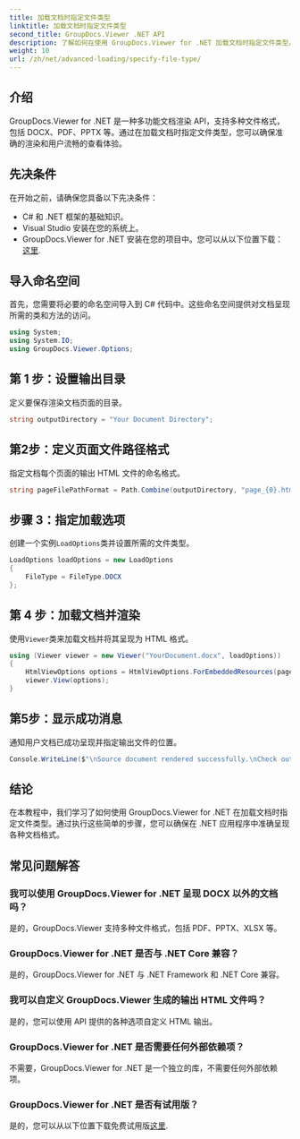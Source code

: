```yaml
---
title: 加载文档时指定文件类型
linktitle: 加载文档时指定文件类型
second_title: GroupDocs.Viewer .NET API
description: 了解如何在使用 GroupDocs.Viewer for .NET 加载文档时指定文件类型。在 .NET 应用程序中准确呈现各种格式。
weight: 10
url: /zh/net/advanced-loading/specify-file-type/
---
```

## 介绍
GroupDocs.Viewer for .NET 是一种多功能文档渲染 API，支持多种文件格式，包括 DOCX、PDF、PPTX 等。通过在加载文档时指定文件类型，您可以确保准确的渲染和用户流畅的查看体验。
## 先决条件
在开始之前，请确保您具备以下先决条件：
- C# 和 .NET 框架的基础知识。
- Visual Studio 安装在您的系统上。
- GroupDocs.Viewer for .NET 安装在您的项目中。您可以从以下位置下载：[这里](https://releases.groupdocs.com/viewer/net/).
##
## 导入命名空间
首先，您需要将必要的命名空间导入到 C# 代码中。这些命名空间提供对文档呈现所需的类和方法的访问。
```csharp
using System;
using System.IO;
using GroupDocs.Viewer.Options;
```
## 第 1 步：设置输出目录
定义要保存渲染文档页面的目录。
```csharp
string outputDirectory = "Your Document Directory";
```
## 第2步：定义页面文件路径格式
指定文档每个页面的输出 HTML 文件的命名格式。
```csharp
string pageFilePathFormat = Path.Combine(outputDirectory, "page_{0}.html");
```
## 步骤 3：指定加载选项
创建一个实例`LoadOptions`类并设置所需的文件类型。
```csharp
LoadOptions loadOptions = new LoadOptions
{
    FileType = FileType.DOCX
};
```
## 第 4 步：加载文档并渲染
使用`Viewer`类来加载文档并将其呈现为 HTML 格式。
```csharp
using (Viewer viewer = new Viewer("YourDocument.docx", loadOptions))
{
    HtmlViewOptions options = HtmlViewOptions.ForEmbeddedResources(pageFilePathFormat);
    viewer.View(options);
}
```
## 第5步：显示成功消息
通知用户文档已成功呈现并指定输出文件的位置。
```csharp
Console.WriteLine($"\nSource document rendered successfully.\nCheck output in {outputDirectory}.");
```

## 结论
在本教程中，我们学习了如何使用 GroupDocs.Viewer for .NET 在加载文档时指定文件类型。通过执行这些简单的步骤，您可以确保在 .NET 应用程序中准确呈现各种文档格式。
## 常见问题解答
### 我可以使用 GroupDocs.Viewer for .NET 呈现 DOCX 以外的文档吗？
是的，GroupDocs.Viewer 支持多种文件格式，包括 PDF、PPTX、XLSX 等。
### GroupDocs.Viewer for .NET 是否与 .NET Core 兼容？
是的，GroupDocs.Viewer for .NET 与 .NET Framework 和 .NET Core 兼容。
### 我可以自定义 GroupDocs.Viewer 生成的输出 HTML 文件吗？
是的，您可以使用 API 提供的各种选项自定义 HTML 输出。
### GroupDocs.Viewer for .NET 是否需要任何外部依赖项？
不需要，GroupDocs.Viewer for .NET 是一个独立的库，不需要任何外部依赖项。
### GroupDocs.Viewer for .NET 是否有试用版？
是的，您可以从以下位置下载免费试用版[这里](https://releases.groupdocs.com/viewer/net/).